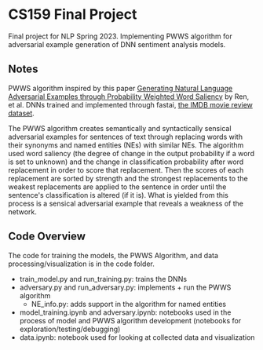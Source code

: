 # CS159 Final Project

Final project for NLP Spring 2023. Implementing PWWS algorithm for adversarial example generation of DNN sentiment analysis models.

## Notes
PWWS algorithm inspired by this paper [Generating Natural Language Adversarial Examples through Probability Weighted Word Saliency](https://aclanthology.org/P19-1103.pdf) by Ren, et al. DNNs trained and implemented through fastai, [the IMDB movie review dataset](https://ai.stanford.edu/~amaas/data/sentiment/).

The PWWS algorithm creates semantically and syntactically sensical adversarial examples for sentences of text through replacing words with their synonyms and named entities (NEs) with similar NEs. The algorithm used word saliency (the degree of change in the output probability if a word is set to unknown) and the change in classification probability after word replacement in order to score that replacement. Then the scores of each replacement are sorted by strength and the strongest replacements to the weakest replacements are applied to the sentence in order until the sentence's classification is altered (if it is). What is yielded from this process is a sensical adversarial example that reveals a weakness of the network.

## Code Overview
The code for training the models, the PWWS Algorithm, and data processing/visualization is in the code folder. 
* train_model.py and run_training.py: trains the DNNs
* adversary.py and run_adversary.py: implements + run the PWWS algorithm
  * NE_info.py: adds support in the algorithm for named entities
* model_training.ipynb and adversary.ipynb: notebooks used in the process of model and PWWS algorithm development (notebooks for exploration/testing/debugging)
* data.ipynb: notebook used for looking at collected data and visualization
